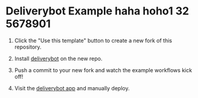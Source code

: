 # Deliverybot Example haha hoho1 32 5678901

1. Click the "Use this template" button to create a new fork of this repository.

2. Install [deliverybot](https://github.com/apps/deliverybot) on the new repo.

3. Push a commit to your new fork and watch the example workflows kick off!

4. Visit the [deliverybot app](https://app.deliverybot.dev) and manually deploy.
